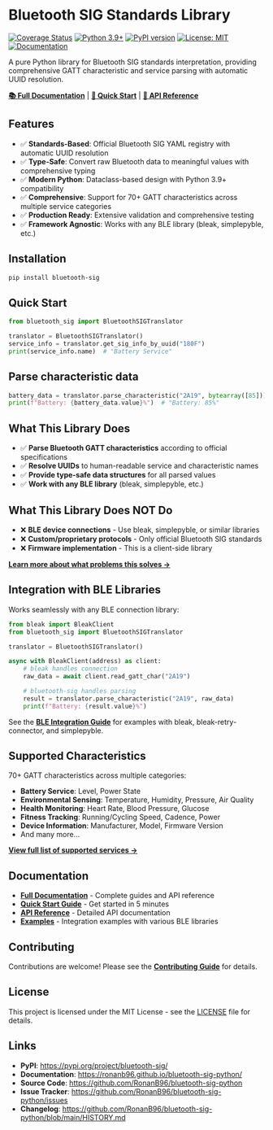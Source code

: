 # Bluetooth SIG Standards Library

[![Coverage Status](https://img.shields.io/endpoint?url=https://ronanb96.github.io/bluetooth-sig-python/coverage/coverage-badge.json)](https://ronanb96.github.io/bluetooth-sig-python/coverage/)
[![Python 3.9+](https://img.shields.io/badge/python-3.9+-blue.svg)](https://www.python.org/downloads/)
[![PyPI version](https://img.shields.io/pypi/v/bluetooth-sig.svg)](https://pypi.org/project/bluetooth-sig/)
[![License: MIT](https://img.shields.io/badge/License-MIT-yellow.svg)](https://opensource.org/licenses/MIT)
[![Documentation](https://img.shields.io/badge/docs-latest-brightgreen.svg)](https://ronanb96.github.io/bluetooth-sig-python/)

A pure Python library for Bluetooth SIG standards interpretation, providing comprehensive GATT characteristic and service parsing with automatic UUID resolution.

**[📚 Full Documentation](https://ronanb96.github.io/bluetooth-sig-python/)** | **[🚀 Quick Start](https://ronanb96.github.io/bluetooth-sig-python/quickstart/)** | **[📖 API Reference](https://ronanb96.github.io/bluetooth-sig-python/api/core/)**

## Features

- ✅ **Standards-Based**: Official Bluetooth SIG YAML registry with automatic UUID resolution
- ✅ **Type-Safe**: Convert raw Bluetooth data to meaningful values with comprehensive typing
- ✅ **Modern Python**: Dataclass-based design with Python 3.9+ compatibility
- ✅ **Comprehensive**: Support for 70+ GATT characteristics across multiple service categories
- ✅ **Production Ready**: Extensive validation and comprehensive testing
- ✅ **Framework Agnostic**: Works with any BLE library (bleak, simplepyble, etc.)

## Installation

```bash
pip install bluetooth-sig
```

## Quick Start

```python
from bluetooth_sig import BluetoothSIGTranslator

translator = BluetoothSIGTranslator()
service_info = translator.get_sig_info_by_uuid("180F")
print(service_info.name)  # "Battery Service"
```

## Parse characteristic data

```python
battery_data = translator.parse_characteristic("2A19", bytearray([85]))
print(f"Battery: {battery_data.value}%")  # "Battery: 85%"
```

## What This Library Does

- ✅ **Parse Bluetooth GATT characteristics** according to official specifications
- ✅ **Resolve UUIDs** to human-readable service and characteristic names
- ✅ **Provide type-safe data structures** for all parsed values
- ✅ **Work with any BLE library** (bleak, simplepyble, etc.)

## What This Library Does NOT Do

- ❌ **BLE device connections** - Use bleak, simplepyble, or similar libraries
- ❌ **Custom/proprietary protocols** - Only official Bluetooth SIG standards
- ❌ **Firmware implementation** - This is a client-side library

**[Learn more about what problems this solves →](https://ronanb96.github.io/bluetooth-sig-python/what-it-solves/)**

## Integration with BLE Libraries

Works seamlessly with any BLE connection library:

```python
from bleak import BleakClient
from bluetooth_sig import BluetoothSIGTranslator

translator = BluetoothSIGTranslator()

async with BleakClient(address) as client:
    # bleak handles connection
    raw_data = await client.read_gatt_char("2A19")

    # bluetooth-sig handles parsing
    result = translator.parse_characteristic("2A19", raw_data)
    print(f"Battery: {result.value}%")
```

See the **[BLE Integration Guide](https://ronanb96.github.io/bluetooth-sig-python/guides/ble-integration/)** for examples with bleak, bleak-retry-connector, and simplepyble.

## Supported Characteristics

70+ GATT characteristics across multiple categories:

- **Battery Service**: Level, Power State
- **Environmental Sensing**: Temperature, Humidity, Pressure, Air Quality
- **Health Monitoring**: Heart Rate, Blood Pressure, Glucose
- **Fitness Tracking**: Running/Cycling Speed, Cadence, Power
- **Device Information**: Manufacturer, Model, Firmware Version
- And many more...

**[View full list of supported services →](https://ronanb96.github.io/bluetooth-sig-python/usage/)**

## Documentation

- **[Full Documentation](https://ronanb96.github.io/bluetooth-sig-python/)** - Complete guides and API reference
- **[Quick Start Guide](https://ronanb96.github.io/bluetooth-sig-python/quickstart/)** - Get started in 5 minutes
- **[API Reference](https://ronanb96.github.io/bluetooth-sig-python/api/core/)** - Detailed API documentation
- **[Examples](https://github.com/RonanB96/bluetooth-sig-python/tree/main/examples)** - Integration examples with various BLE libraries

## Contributing

Contributions are welcome! Please see the **[Contributing Guide](https://ronanb96.github.io/bluetooth-sig-python/contributing/)** for details.

## License

This project is licensed under the MIT License - see the [LICENSE](https://github.com/RonanB96/bluetooth-sig-python/blob/main/LICENSE) file for details.

## Links

- **PyPI**: <https://pypi.org/project/bluetooth-sig/>
- **Documentation**: <https://ronanb96.github.io/bluetooth-sig-python/>
- **Source Code**: <https://github.com/RonanB96/bluetooth-sig-python>
- **Issue Tracker**: <https://github.com/RonanB96/bluetooth-sig-python/issues>
- **Changelog**: <https://github.com/RonanB96/bluetooth-sig-python/blob/main/HISTORY.md>
